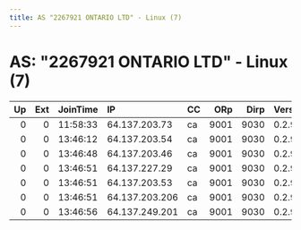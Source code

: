 ```yaml
---
title: AS "2267921 ONTARIO LTD" - Linux (7)
---
```


# AS: "2267921 ONTARIO LTD" - Linux (7)

|   Up |   Ext | JoinTime   | IP             | CC   |   ORp |   Dirp | Version   | Contact   | Nickname   |   eFamMembers |
|-----:|------:|:-----------|:---------------|:-----|------:|-------:|:----------|:----------|:-----------|--------------:|
|    0 |     0 | 11:58:33   | 64.137.203.73  | ca   |  9001 |   9030 | 0.2.9.10  | None      | Unnamed    |             1 |
|    0 |     0 | 13:46:12   | 64.137.203.54  | ca   |  9001 |   9030 | 0.2.9.10  | None      | Unnamed    |             1 |
|    0 |     0 | 13:46:48   | 64.137.203.46  | ca   |  9001 |   9030 | 0.2.9.10  | None      | Unnamed    |             1 |
|    0 |     0 | 13:46:51   | 64.137.227.29  | ca   |  9001 |   9030 | 0.2.9.10  | None      | Unnamed    |             1 |
|    0 |     0 | 13:46:51   | 64.137.203.53  | ca   |  9001 |   9030 | 0.2.9.10  | None      | Unnamed    |             1 |
|    0 |     0 | 13:46:51   | 64.137.203.206 | ca   |  9001 |   9030 | 0.2.9.10  | None      | Unnamed    |             1 |
|    0 |     0 | 13:46:56   | 64.137.249.201 | ca   |  9001 |   9030 | 0.2.9.10  | None      | Unnamed    |             1 |

